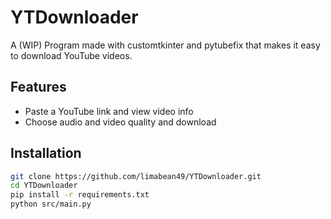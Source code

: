 # YTDownloader

A (WIP) Program made with customtkinter and pytubefix that makes it easy to download YouTube videos.

## Features
- Paste a YouTube link and view video info
- Choose audio and video quality and download

## Installation

```bash
git clone https://github.com/limabean49/YTDownloader.git
cd YTDownloader
pip install -r requirements.txt
python src/main.py